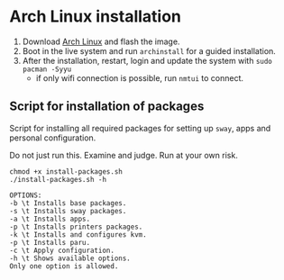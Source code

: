 # Arch Linux installation

1. Download [Arch Linux](https://archlinux.org/download/) and flash the image.
2. Boot in the live system and run `archinstall` for a guided installation.
3. After the installation, restart, login and update the system with `sudo pacman -Syyu`
    - if only wifi connection is possible, run `nmtui` to connect.

## Script for installation of packages

Script for installing all required packages for setting up `sway`, apps and personal configuration.

Do not just run this. Examine and judge. Run at your own risk.

```
chmod +x install-packages.sh
./install-packages.sh -h

OPTIONS:
-b \t Installs base packages.
-s \t Installs sway packages.
-a \t Installs apps.
-p \t Installs printers packages.
-k \t Installs and configures kvm.
-p \t Installs paru.
-c \t Apply configuration.
-h \t Shows available options.
Only one option is allowed.
```
